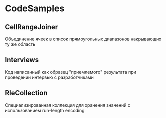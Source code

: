 # CodeSamples

## CellRangeJoiner
Объединение ячеек в список прямоугольных диапазонов накрывающих ту же область

## Interviews
Код написанный как образец "приемлемого" результата при проведении интервью с разработчиками

## RleCollection
Специализированная коллекция для хранения значений с использованием run-length encoding